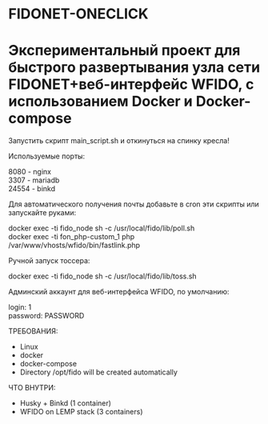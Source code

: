 # FIDONET-ONECLICK
# Экспериментальный проект для быстрого развертывания узла сети FIDONET+веб-интерфейс WFIDO, с использованием Docker и Docker-compose

Запустить скрипт main_script.sh и откинуться на спинку кресла!

Используемые порты:  

8080 - nginx  
3307 - mariadb  
24554 - binkd

Для автоматического получения почты добавьте в cron эти скрипты или запускайте руками:  

docker exec -ti fido_node sh -c /usr/local/fido/lib/poll.sh  
docker exec -ti fon_php-custom_1 php /var/www/vhosts/wfido/bin/fastlink.php

Ручной запуск тоссера:  

docker exec -ti fido_node sh -c /usr/local/fido/lib/toss.sh

Админский аккаунт для веб-интерфейса WFIDO, по умолчанию:  

login: 1  
password: PASSWORD

ТРЕБОВАНИЯ:

- Linux
- docker
- docker-compose
- Directory /opt/fido will be created automatically

ЧТО ВНУТРИ:
- Husky + Binkd (1 container)
- WFIDO on LEMP stack (3 containers)
